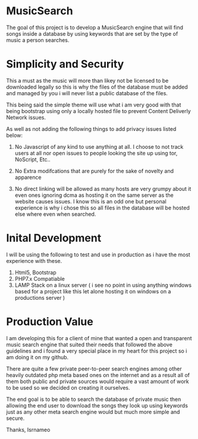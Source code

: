 # MusicSearch
The goal of this project is to develop a MusicSearch engine that will find songs inside a database by using keywords that are set by the type of music a person searches.

# Simplicity and Security
This a must as the music will more than likey not be licensed to be downloaded legally so this is why the files of the database must be added and managed by you i will never list a public database of the files.

This being said the simple theme will use what i am very good with that being bootstrap using only a locally hosted file to prevent Content Deliverly Network issues.

As well as not adding the following things to add privacy issues listed below:

1. No Javascript of any kind to use anything at all. I choose to not track users at all nor open issues to people looking the site up using tor, NoScript, Etc..

2. No Extra modifcations that are purely for the sake of novelty and apparence

3. No direct linking will be allowed as many hosts are very grumpy about it even ones ignoring dcma as hosting it on the same server as the website causes issues. I know this is an odd one but personal experience is why i chose this so all files in the database will be hosted else where even when searched.

# Inital Development

I will be using the following to test and use in production as i have the most experience with these.

1. Html5, Bootstrap
2. PHP7.x Compatiable
3. LAMP Stack on a linux server ( i see no point in using anything windows based for a project like this let alone hosting it on windows on a productions server )

# Production Value
I am developing this for a client of mine that wanted a open and transparent music search engine that suited their needs that followed the above guidelines and i found a very special place in my heart for this project so i am doing it on my github.

There are quite a few private peer-to-peer search engines among other heavily outdated php meta based ones on the internet and as a result all of them both public and private sources would require a vast amount of work to be used so we decided on creating it ourselves.

The end goal is to be able to search the database of private music then allowing the end user to download the songs they look up using keywords just as any other meta search engine would but much more simple and secure. 

Thanks, Isrnameo
